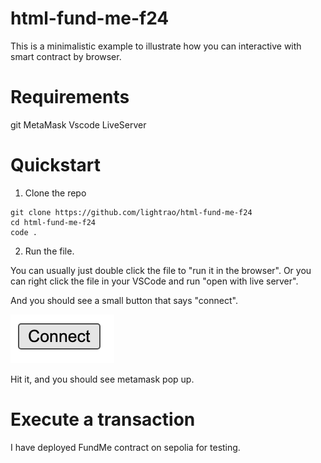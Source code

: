 # html-fund-me-f24

This is a minimalistic example to illustrate how you can interactive with smart contract by browser.

# Requirements

git
MetaMask
Vscode
LiveServer

# Quickstart

1. Clone the repo

```
git clone https://github.com/lightrao/html-fund-me-f24
cd html-fund-me-f24
code .
```

2. Run the file.

You can usually just double click the file to "run it in the browser". Or you can right click the file in your VSCode and run "open with live server".

And you should see a small button that says "connect".

![Connect](connect.png)

Hit it, and you should see metamask pop up.

# Execute a transaction

I have deployed FundMe contract on sepolia for testing.

